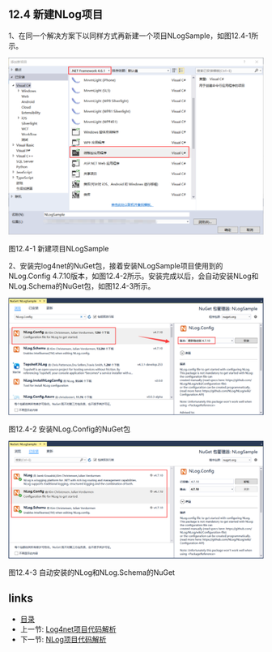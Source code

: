 ## 12.4 新建NLog项目

1、在同一个解决方案下以同样方式再新建一个项目NLogSample，如图12.4-1所示。

![](images/12.4-1.png)

图12.4-1 新建项目NLogSample

2、安装完log4net的NuGet包，接着安装NLogSample项目使用到的NLog.Config 4.7.10版本，如图12.4-2所示。安装完成以后，会自动安装NLog和NLog.Schema的NuGet包，如图12.4-3所示。

![](images/12.4-2.png)

图12.4-2 安装NLog.Config的NuGet包

![](images/12.4-3.png)

图12.4-3 自动安装的NLog和NLog.Schema的NuGet

## links
   * [目录](<preface.md>)
   * 上一节: [Log4net项目代码解析](<12.3.md>)
   * 下一节: [NLog项目代码解析](<12.5.md>)